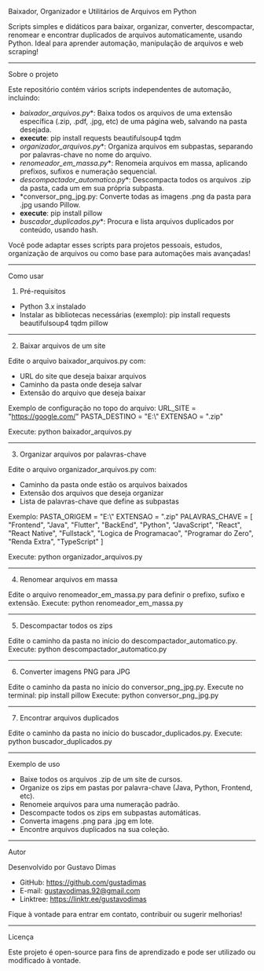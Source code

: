 Baixador, Organizador e Utilitários de Arquivos em Python

Scripts simples e didáticos para baixar, organizar, converter, descompactar, renomear e encontrar duplicados de arquivos automaticamente, usando Python. Ideal para aprender automação, manipulação de arquivos e web scraping!

---

Sobre o projeto

Este repositório contém vários scripts independentes de automação, incluindo:

- *baixador_arquivos.py**: Baixa todos os arquivos de uma extensão específica (.zip, .pdf, .jpg, etc) de uma página web, salvando na pasta desejada.
- **execute**: pip install requests beautifulsoup4 tqdm
- *organizador_arquivos.py**: Organiza arquivos em subpastas, separando por palavras-chave no nome do arquivo.
- *renomeador_em_massa.py**: Renomeia arquivos em massa, aplicando prefixos, sufixos e numeração sequencial.
- *descompactador_automatico.py**: Descompacta todos os arquivos .zip da pasta, cada um em sua própria subpasta.
- *conversor_png_jpg.py: Converte todas as imagens .png da pasta para .jpg usando Pillow.
- **execute**: pip install pillow
- *buscador_duplicados.py**: Procura e lista arquivos duplicados por conteúdo, usando hash.

Você pode adaptar esses scripts para projetos pessoais, estudos, organização de arquivos ou como base para automações mais avançadas!

---

Como usar

1. Pré-requisitos

- Python 3.x instalado
- Instalar as bibliotecas necessárias (exemplo):
  pip install requests beautifulsoup4 tqdm pillow

---

2. Baixar arquivos de um site

Edite o arquivo baixador_arquivos.py com:
- URL do site que deseja baixar arquivos
- Caminho da pasta onde deseja salvar
- Extensão do arquivo que deseja baixar

Exemplo de configuração no topo do arquivo:
URL_SITE = "https://google.com/"
PASTA_DESTINO = "E:\\"
EXTENSAO = ".zip"

Execute:
python baixador_arquivos.py

---

3. Organizar arquivos por palavras-chave

Edite o arquivo organizador_arquivos.py com:
- Caminho da pasta onde estão os arquivos baixados
- Extensão dos arquivos que deseja organizar
- Lista de palavras-chave que define as subpastas

Exemplo:
PASTA_ORIGEM = "E:\\"
EXTENSAO = ".zip"
PALAVRAS_CHAVE = [
    "Frontend", "Java", "Flutter", "BackEnd", "Python", "JavaScript", "React",
    "React Native", "Fullstack", "Logica de Programacao", "Programar do Zero",
    "Renda Extra", "TypeScript"
]

Execute:
python organizador_arquivos.py

---

4. Renomear arquivos em massa

Edite o arquivo renomeador_em_massa.py para definir o prefixo, sufixo e extensão.
Execute:
python renomeador_em_massa.py

---

5. Descompactar todos os zips

Edite o caminho da pasta no início do descompactador_automatico.py.
Execute:
python descompactador_automatico.py

---

6. Converter imagens PNG para JPG

Edite o caminho da pasta no início do conversor_png_jpg.py.
Execute no terminal:
pip install pillow
Execute:
python conversor_png_jpg.py

---

7. Encontrar arquivos duplicados

Edite o caminho da pasta no início do buscador_duplicados.py.
Execute:
python buscador_duplicados.py

---

Exemplo de uso

- Baixe todos os arquivos .zip de um site de cursos.
- Organize os zips em pastas por palavra-chave (Java, Python, Frontend, etc).
- Renomeie arquivos para uma numeração padrão.
- Descompacte todos os zips em subpastas automáticas.
- Converta imagens .png para .jpg em lote.
- Encontre arquivos duplicados na sua coleção.

---

Autor

Desenvolvido por Gustavo Dimas

- GitHub: https://github.com/gustadimas
- E-mail: gustavodimas.92@gmail.com
- Linktree: https://linktr.ee/gustavodimas

Fique à vontade para entrar em contato, contribuir ou sugerir melhorias!

---

Licença

Este projeto é open-source para fins de aprendizado e pode ser utilizado ou modificado à vontade.

